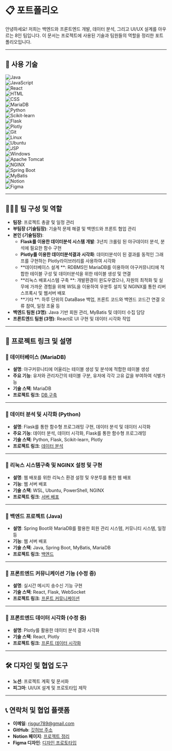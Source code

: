 # 📋 포트폴리오

안녕하세요! 저희는 백엔드와 프론트엔드 개발, 데이터 분석, 그리고 UI/UX 설계를 아우르는 8인 팀입니다. 
이 문서는 프로젝트에 사용된 기술과 팀원들의 역할을 정리한 포트폴리오입니다.

---

## 🔧 사용 기술

![Java](https://img.shields.io/badge/Java-007396?style=flat-square&logo=java&logoColor=white)  
![JavaScript](https://img.shields.io/badge/JavaScript-F7DF1E?style=flat-square&logo=javascript&logoColor=black)  
![React](https://img.shields.io/badge/React-61DAFB?style=flat-square&logo=react&logoColor=black)  
![HTML](https://img.shields.io/badge/HTML5-E34F26?style=flat-square&logo=html5&logoColor=white)  
![CSS](https://img.shields.io/badge/CSS3-1572B6?style=flat-square&logo=css3&logoColor=white)  
![MariaDB](https://img.shields.io/badge/MariaDB-003545?style=flat-square&logo=mariadb&logoColor=white)  
![Python](https://img.shields.io/badge/Python-3776AB?style=flat-square&logo=python&logoColor=white)  
![Scikit-learn](https://img.shields.io/badge/scikit--learn-F7931E?style=flat-square&logo=scikit-learn&logoColor=black)  
![Flask](https://img.shields.io/badge/Flask-000000?style=flat-square&logo=flask&logoColor=white)  
![Plotly](https://img.shields.io/badge/Plotly-3F4F75?style=flat-square&logo=plotly&logoColor=white)  
![Git](https://img.shields.io/badge/Git-F05032?style=flat-square&logo=git&logoColor=white)  
![Linux](https://img.shields.io/badge/Linux-FCC624?style=flat-square&logo=linux&logoColor=black)  
![Ubuntu](https://img.shields.io/badge/Ubuntu-E95420?style=flat-square&logo=ubuntu&logoColor=white)  
![JSP](https://img.shields.io/badge/JSP-323330?style=flat-square&logo=java&logoColor=white)  
![Windows](https://img.shields.io/badge/Windows_10-0078D6?style=flat-square&logo=windows&logoColor=white)  
![Apache Tomcat](https://img.shields.io/badge/Apache_Tomcat-F8DC75?style=flat-square&logo=apache-tomcat&logoColor=black)  
![NGINX](https://img.shields.io/badge/NGINX-009639?style=flat-square&logo=nginx&logoColor=white)  
![Spring Boot](https://img.shields.io/badge/Spring_Boot-6DB33F?style=flat-square&logo=spring-boot&logoColor=white)  
![MyBatis](https://img.shields.io/badge/MyBatis-B7178C?style=flat-square&logo=MyBatis&logoColor=white)  
![Notion](https://img.shields.io/badge/Notion-000000?style=flat-square&logo=notion&logoColor=white)  
![Figma](https://img.shields.io/badge/Figma-F24E1E?style=flat-square&logo=figma&logoColor=white)  

---

## 🧑‍🤝‍🧑 팀 구성 및 역할

- **팀장**: 프로젝트 총괄 및 일정 관리  
- **부팀장 (기술팀장)**: 기술적 문제 해결 및 백엔드와 프론트 협업 관리  
- **본인 (기술팀장)**:  
  - **Flask를 이용한 데이터분석 시스템 개발**: 3년치 크롤링 된 야구데이터 분석, 분석에 필요한 함수 구현 
  - **Plotly를 이용한 데이터분석결과 시각화**: 데이터분석이 된 결과를 동적인 그래프를 구현하는 Plotly라이브러리를 사용하여 시각화
  - **데이터베이스 설계 **: RDBMS인 MariaDB를 이용하여  야구커뮤니티에 적합한 테이블 구성 및 데이터분석을 위한 테이블 생성 및 연결
  - **리눅스 배포시스템 구축 **: 개발환경이 윈도우였으나, 자원의 최적화 및 실무에 가까운 경험을 위해 WSL을 이용하여 우분투 설치 및 NGINX를 통한 리버스프록시 및 웹서버 배포
  - **기타 **: 하루 단위의 DataBase 백업, 프론트 코드와 백엔드 코드간 연결 오류 참여, 일정 조율 등
- **백엔드 팀원 (3명)**: Java 기반 회원 관리, MyBatis 및 데이터 수집 담당  
- **프론트엔드 팀원 (3명)**: React로 UI 구현 및 데이터 시각화 작업  

---

## 💼 프로젝트 링크 및 설명

### 📌 데이터베이스 (MariaDB)
- **설명**: 야구커뮤니티에 어울리는 테이블 생성 및 분석에 적합한 테이블 생성 
- **주요 기능**: 유저와 관리자간의 테이블 구분, 유저에 각각 고유 값을 부여하여 식별가능 
- **기술 스택**: MariaDB
- **프로젝트 링크**: [DB 구축](https://github.com/BTBIIT/Yamodot/tree/main/Yamodot_DB)  

---

### 📌 데이터 분석 및 시각화 (Python)
- **설명**: Flask를 통한 함수형 프로그래밍 구현, 데이터 분석 및 데이터 시각화 
- **주요 기능**: 데이터 분석, 데이터 시각화, Flask를 통한 함수형 프로그래밍 
- **기술 스택**: Python, Flask, Scikit-learn, Plotly  
- **프로젝트 링크**: [데이터 분석](https://github.com/BTBIIT/Yamodot/tree/main/Yamodot_DA)  

---

### 📌 리눅스 시스템구축 및 NGINX 설정 및 구현
- **설명**:  웹 배포를 위한 리눅스 환경 설정 및 우분투를 통한 웹 배포
- **기능**: 웹 서버 배포
- **기술 스택**: WSL, Ubuntu, PowerShell, NGINX
- **프로젝트 링크**: [서버 배포](https://github.com/username/frontend-members)  

---

### 📌 백엔드 프로젝트 (Java)
- **설명**:  Spring Boot와 MariaDB를 활용한 회원 관리 시스템, 커뮤니티 시스템, 일정 등
- **기능**: 웹 서버 배포
- **기술 스택**: Java, Spring Boot, MyBatis, MariaDB
- **프로젝트 링크**: [백엔드](https://github.com/nkp-95/144-3FinalProject)  
---

### 📌 프론트엔드 커뮤니케이션 기능 (수정 중)
- **설명**: 실시간 메시지 송수신 기능 구현  
- **기술 스택**: React, Flask, WebSocket  
- **프로젝트 링크**: [프론트 커뮤니케이션](https://github.com/username/frontend-communication)  

---

### 📌 프론트엔드 데이터 시각화 (수정 중)
- **설명**: Plotly를 활용한 데이터 분석 결과 시각화  
- **기술 스택**: React, Plotly  
- **프로젝트 링크**: [프론트 데이터 시각화](https://github.com/username/frontend-data-visualization)  

---

## 🛠️ 디자인 및 협업 도구
- **노션**: 프로젝트 계획 및 문서화  
- **피그마**: UI/UX 설계 및 프로토타입 제작  

---

## 📞 연락처 및 협업 플랫폼
- **이메일**: rjsgur789@gmail.com  
- **GitHub**: [깃허브 주소](https://github.com/BTBIIT)  
- **Notion 페이지**: [프로젝트 정리](https://www.notion.so/ce44f74dfd184bc8a04318bb0b4a1bc8)  
- **Figma 디자인**: [디자인 프로토타입](https://www.figma.com/files/team/1415630019616147499/recents-and-sharing/recently-viewed?fuid=1415630017685170899)  
